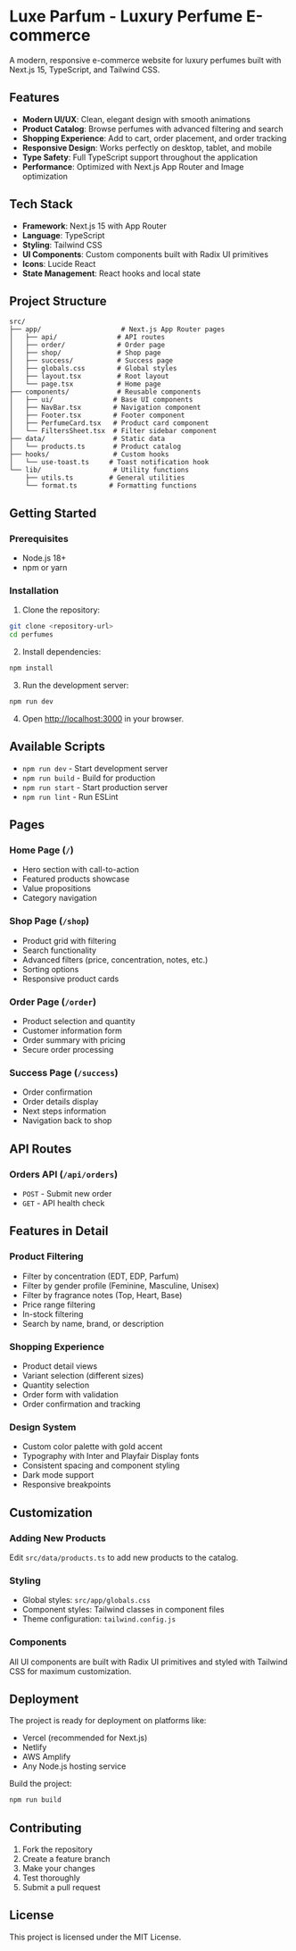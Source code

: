 # Luxe Parfum - Luxury Perfume E-commerce

A modern, responsive e-commerce website for luxury perfumes built with Next.js 15, TypeScript, and Tailwind CSS.

## Features

- **Modern UI/UX**: Clean, elegant design with smooth animations
- **Product Catalog**: Browse perfumes with advanced filtering and search
- **Shopping Experience**: Add to cart, order placement, and order tracking
- **Responsive Design**: Works perfectly on desktop, tablet, and mobile
- **Type Safety**: Full TypeScript support throughout the application
- **Performance**: Optimized with Next.js App Router and Image optimization

## Tech Stack

- **Framework**: Next.js 15 with App Router
- **Language**: TypeScript
- **Styling**: Tailwind CSS
- **UI Components**: Custom components built with Radix UI primitives
- **Icons**: Lucide React
- **State Management**: React hooks and local state

## Project Structure

```
src/
├── app/                    # Next.js App Router pages
│   ├── api/               # API routes
│   ├── order/             # Order page
│   ├── shop/              # Shop page
│   ├── success/           # Success page
│   ├── globals.css        # Global styles
│   ├── layout.tsx         # Root layout
│   └── page.tsx           # Home page
├── components/            # Reusable components
│   ├── ui/               # Base UI components
│   ├── NavBar.tsx        # Navigation component
│   ├── Footer.tsx        # Footer component
│   ├── PerfumeCard.tsx   # Product card component
│   └── FiltersSheet.tsx  # Filter sidebar component
├── data/                 # Static data
│   └── products.ts       # Product catalog
├── hooks/                # Custom hooks
│   └── use-toast.ts     # Toast notification hook
└── lib/                  # Utility functions
    ├── utils.ts         # General utilities
    └── format.ts        # Formatting functions
```

## Getting Started

### Prerequisites

- Node.js 18+ 
- npm or yarn

### Installation

1. Clone the repository:
```bash
git clone <repository-url>
cd perfumes
```

2. Install dependencies:
```bash
npm install
```

3. Run the development server:
```bash
npm run dev
```

4. Open [http://localhost:3000](http://localhost:3000) in your browser.

## Available Scripts

- `npm run dev` - Start development server
- `npm run build` - Build for production
- `npm run start` - Start production server
- `npm run lint` - Run ESLint

## Pages

### Home Page (`/`)
- Hero section with call-to-action
- Featured products showcase
- Value propositions
- Category navigation

### Shop Page (`/shop`)
- Product grid with filtering
- Search functionality
- Advanced filters (price, concentration, notes, etc.)
- Sorting options
- Responsive product cards

### Order Page (`/order`)
- Product selection and quantity
- Customer information form
- Order summary with pricing
- Secure order processing

### Success Page (`/success`)
- Order confirmation
- Order details display
- Next steps information
- Navigation back to shop

## API Routes

### Orders API (`/api/orders`)
- `POST` - Submit new order
- `GET` - API health check

## Features in Detail

### Product Filtering
- Filter by concentration (EDT, EDP, Parfum)
- Filter by gender profile (Feminine, Masculine, Unisex)
- Filter by fragrance notes (Top, Heart, Base)
- Price range filtering
- In-stock filtering
- Search by name, brand, or description

### Shopping Experience
- Product detail views
- Variant selection (different sizes)
- Quantity selection
- Order form with validation
- Order confirmation and tracking

### Design System
- Custom color palette with gold accent
- Typography with Inter and Playfair Display fonts
- Consistent spacing and component styling
- Dark mode support
- Responsive breakpoints

## Customization

### Adding New Products
Edit `src/data/products.ts` to add new products to the catalog.

### Styling
- Global styles: `src/app/globals.css`
- Component styles: Tailwind classes in component files
- Theme configuration: `tailwind.config.js`

### Components
All UI components are built with Radix UI primitives and styled with Tailwind CSS for maximum customization.

## Deployment

The project is ready for deployment on platforms like:
- Vercel (recommended for Next.js)
- Netlify
- AWS Amplify
- Any Node.js hosting service

Build the project:
```bash
npm run build
```

## Contributing

1. Fork the repository
2. Create a feature branch
3. Make your changes
4. Test thoroughly
5. Submit a pull request

## License

This project is licensed under the MIT License.

